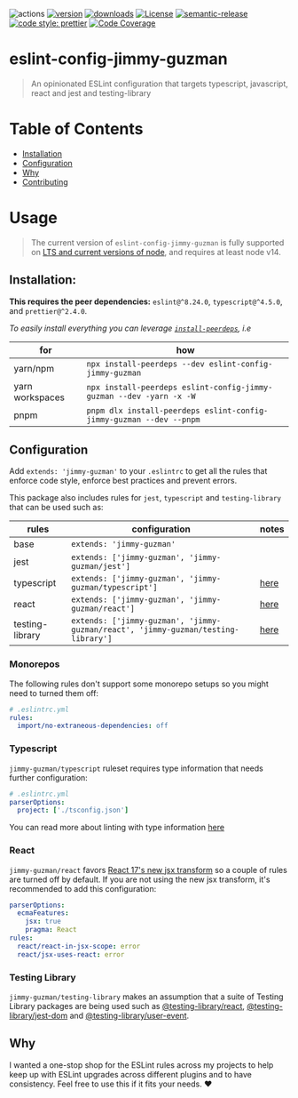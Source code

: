 ![actions][actions-badge]
[![version][version-badge]][package] [![downloads][downloads-badge]][npmtrends]
[![License][license-badge]][license]
[![semantic-release][semantic-release-badge]][semantic-release]
[![code style: prettier][prettier-badge]][prettier]
[![Code Coverage][coverage-badge]][coverage]

# eslint-config-jimmy-guzman

> An opinionated ESLint configuration that targets typescript, javascript, react and jest and testing-library

# Table of Contents

- [Installation](#installation)
- [Configuration](#configuration)
- [Why](#why)
- [Contributing](./CONTRIBUTING.md)

# Usage

> The current version of `eslint-config-jimmy-guzman` is fully supported on [LTS and current versions of node][node-lts-versions], and requires at least node v14.

## Installation:

**This requires the peer dependencies:** `eslint@^8.24.0`, `typescript@^4.5.0`, and `prettier@^2.4.0`.

_To easily install everything you can leverage [`install-peerdeps`][install-peerdeps], i.e_

| for             | how                                                                 |
| --------------- | ------------------------------------------------------------------- |
| yarn/npm        | `npx install-peerdeps --dev eslint-config-jimmy-guzman`             |
| yarn workspaces | `npx install-peerdeps eslint-config-jimmy-guzman --dev -yarn -x -W` |
| pnpm            | `pnpm dlx install-peerdeps eslint-config-jimmy-guzman --dev --pnpm` |

## Configuration

Add `extends: 'jimmy-guzman'` to your `.eslintrc` to get all the rules that enforce code style, enforce best practices and prevent errors.

This package also includes rules for `jest`, `typescript` and `testing-library` that can be used such as:

| rules           | configuration                                                                     | notes                    |
| --------------- | --------------------------------------------------------------------------------- | ------------------------ |
| base            | `extends: 'jimmy-guzman'`                                                         |                          |
| jest            | `extends: ['jimmy-guzman', 'jimmy-guzman/jest']`                                  |                          |
| typescript      | `extends: ['jimmy-guzman', 'jimmy-guzman/typescript']`                            | [here](#typescript)      |
| react           | `extends: ['jimmy-guzman', 'jimmy-guzman/react']`                                 | [here](#react)           |
| testing-library | `extends: ['jimmy-guzman', 'jimmy-guzman/react', 'jimmy-guzman/testing-library']` | [here](#testing-library) |

### Monorepos

The following rules don't support some monorepo setups so you might need to turned them off:

```yml
# .eslintrc.yml
rules:
  import/no-extraneous-dependencies: off
```

### Typescript

`jimmy-guzman/typescript` ruleset requires type information that needs further configuration:

```yml
# .eslintrc.yml
parserOptions:
  project: ['./tsconfig.json']
```

You can read more about linting with type information [here][typed-linting]

### React

`jimmy-guzman/react` favors [React 17's new jsx transform][react-17-new-jsx-transform] so a couple of rules are turned off by default. If you are not using the new jsx transform, it's recommended to add this configuration:

```yml
parserOptions:
  ecmaFeatures:
    jsx: true
    pragma: React
rules:
  react/react-in-jsx-scope: error
  react/jsx-uses-react: error
```

### Testing Library

`jimmy-guzman/testing-library` makes an assumption that a suite of Testing Library packages are being used such as [@testing-library/react](https://github.com/testing-library/react-testing-library#readme), [@testing-library/jest-dom](https://github.com/testing-library/jest-dom#readme) and [@testing-library/user-event](https://github.com/testing-library/user-event#readme).

## Why

I wanted a one-stop shop for the ESLint rules across my projects to help keep up with ESLint upgrades across different plugins and to have consistency. Feel free to use this if it fits your needs. ❤️

<!-- badges -->

[actions-badge]: https://img.shields.io/github/workflow/status/jimmy-guzman/eslint-config-jimmy-guzman/release?label=actions&logo=github-actions&style=flat-square
[version-badge]: https://img.shields.io/npm/v/eslint-config-jimmy-guzman.svg?logo=npm&style=flat-square
[package]: https://www.npmjs.com/package/eslint-config-jimmy-guzman
[downloads-badge]: https://img.shields.io/npm/dm/eslint-config-jimmy-guzman.svg?logo=npm&style=flat-square
[npmtrends]: http://www.npmtrends.com/eslint-config-jimmy-guzman
[semantic-release]: https://github.com/semantic-release/semantic-release
[semantic-release-badge]: https://img.shields.io/badge/%20%20%F0%9F%93%A6%F0%9F%9A%80-semantic--release-e10079.svg?style=flat-square
[prettier-badge]: https://img.shields.io/badge/code_style-prettier-ff69b4.svg?style=flat-square&logo=prettier
[prettier]: https://github.com/prettier/prettier
[license]: https://github.com/jimmy-guzman/eslint-config-jimmy-guzman/blob/master/package.json
[license-badge]: https://img.shields.io/npm/l/eslint-config-jimmy-guzman.svg?style=flat-square
[coverage-badge]: https://img.shields.io/codecov/c/github/jimmy-guzman/eslint-config-jimmy-guzman.svg?style=flat-square&logo=codecov
[coverage]: https://codecov.io/github/jimmy-guzman/eslint-config-jimmy-guzman

<!-- misc -->

[install-peerdeps]: https://www.npmjs.com/package/install-peerdeps
[typed-linting]: https://github.com/typescript-eslint/typescript-eslint/blob/master/docs/getting-started/linting/TYPED_LINTING.md
[node-lts-versions]: https://nodejs.org/en/about/releases/#releases
[react-17-new-jsx-transform]: https://reactjs.org/blog/2020/09/22/introducing-the-new-jsx-transform.html
